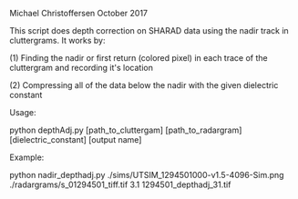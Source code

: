 Michael Christoffersen
October 2017

This script does depth correction on SHARAD data using the nadir track 
in cluttergrams. It works by:

(1) Finding the nadir or first return (colored pixel) in each trace of the 
cluttergram and recording it's location


(2) Compressing all of the data below the nadir with the given 
dielectric constant

Usage:

python depthAdj.py [path_to_cluttergam] [path_to_radargram] [dielectric_constant] [output name]

Example:

python nadir_depthadj.py ./sims/UTSIM_1294501000-v1.5-4096-Sim.png ./radargrams/s_01294501_tiff.tif 3.1 1294501_depthadj_31.tif
